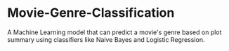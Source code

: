# Movie-Genre-Classification
A Machine Learning model that can predict a movie's genre based on plot summary using classifiers like Naive Bayes and Logistic Regression. 
